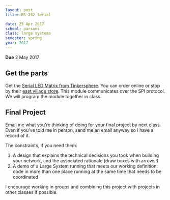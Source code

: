 ```yaml
---
layout: post
title: RS-232 Serial

date: 25 Apr 2017
school: parsons
class: large systems
semester: spring
year: 2017
---
```


**Due** 2 May 2017

## Get the parts
Get the [Serial LED Matrix from Tinkersphere](http://tinkersphere.com/led-matrix-panels/626-serial-led-matrix-module-arduino-compatible.html). You can order online or stop by their [east village store](https://goo.gl/maps/3dEyDCHAF822). This module communicates over the SPI protocol. We will program the module together in class.

## Final Project
Email me what you're thinking of doing for your final project by next class. Even if you've told me in person, send me an email anyway so I have a record of it.

The constraints, if you need them:

1. A design that explains the technical decisions you took when building your network, and the associated rationale (draw boxes with arrows!)
2. A demo of a Large System running that meets our working definition: code in more than one place running at the same time that needs to be coordinated

I encourage working in groups and combining this project with projects in other classes if possible.

